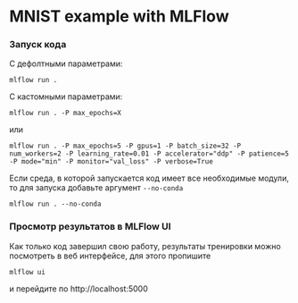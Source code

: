 # MNIST example with MLFlow

### Запуск кода

С дефолтными параметрами:
```
mlflow run .
```

С кастомными параметрами:

```
mlflow run . -P max_epochs=X
```
или
```
mlflow run . -P max_epochs=5 -P gpus=1 -P batch_size=32 -P num_workers=2 -P learning_rate=0.01 -P accelerator="ddp" -P patience=5 -P mode="min" -P monitor="val_loss" -P verbose=True
```

Если среда, в которой запускается код имеет все необходимые модули, то для запуска добавьте аргумент `--no-conda`
```
mlflow run . --no-conda
```

### Просмотр результатов в MLFlow UI

Как только код завершил свою работу, результаты тренировки можно посмотреть в веб интерфейсе, для этого пропишите
```
mlflow ui
```

и перейдите по  http://localhost:5000
